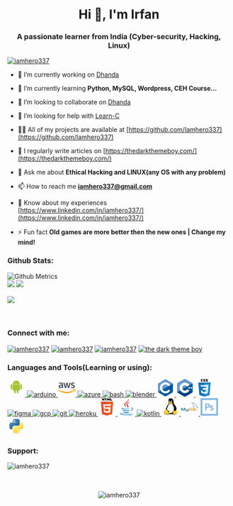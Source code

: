 <h1 align="center">Hi 👋, I'm Irfan</h1>
<h3 align="center">A passionate learner from India (Cyber-security, Hacking, Linux)</h3>



<p align="left"> <a href="https://twitter.com/iamhero337" target="blank"><img src="https://img.shields.io/twitter/follow/iamhero337?logo=twitter&style=for-the-badge" alt="iamhero337" /></a> </p>

- 🔭 I’m currently working on [Dhanda](https://github.com/Iamhero337/dhanda)

- 🌱 I’m currently learning **Python, MySQL, Wordpress, CEH Course...**

- 👯 I’m looking to collaborate on [Dhanda](https://github.com/Iamhero337/dhanda/tree/master)

- 🤝 I’m looking for help with [Learn-C](https://github.com/Iamhero337/learn-C)

- 👨‍💻 All of my projects are available at [https://github.com/Iamhero337](https://github.com/Iamhero337)

- 📝 I regularly write articles on [https://thedarkthemeboy.com/](https://thedarkthemeboy.com/)

- 💬 Ask me about **Ethical Hacking and LINUX(any OS with any problem)**

- 📫 How to reach me **iamhero337@gmail.com**

- 📄 Know about my experiences [https://www.linkedin.com/in/iamhero337/](https://www.linkedin.com/in/iamhero337/)

- ⚡ Fun fact **Old games are more better then the new ones | Change my mind!**






<h3 align="left">Github Stats:</h3>

<div align="left">

<img width="500" src="https://metrics.lecoq.io/iamhero337" alt="Github Metrics">
 
</div>    
  
    
<div align="left">
 
<img src='https://github-readme-stats.vercel.app/api?username=iamhero337&theme=merko' width="400"/>
<img src='https://github-readme-streak-stats.herokuapp.com/?user=iamhero337&theme=merko' width="400"/>
  
</div>

 <br>
 
<a href="https://github.com/ryo-ma/github-profile-trophy">
    <img src="https://github-profile-trophy.vercel.app/?username=iamhero337&column=7"/>
  </a>
  
  <br>

<p align="left">

<br>
    

    



<h3 align="left">Connect with me:</h3>
<p align="left">
<a href="https://twitter.com/iamhero337" target="blank"><img align="center" src="https://raw.githubusercontent.com/rahuldkjain/github-profile-readme-generator/master/src/images/icons/Social/twitter.svg" alt="iamhero337" height="30" width="40" /></a>
<a href="https://linkedin.com/in/iamhero337" target="blank"><img align="center" src="https://raw.githubusercontent.com/rahuldkjain/github-profile-readme-generator/master/src/images/icons/Social/linked-in-alt.svg" alt="iamhero337" height="30" width="40" /></a>
<a href="https://instagram.com/iamhero337" target="blank"><img align="center" src="https://raw.githubusercontent.com/rahuldkjain/github-profile-readme-generator/master/src/images/icons/Social/instagram.svg" alt="iamhero337" height="30" width="40" /></a>
<a href="https://www.youtube.com/@thedarkthemeboy" target="blank"><img align="center" src="https://raw.githubusercontent.com/rahuldkjain/github-profile-readme-generator/master/src/images/icons/Social/youtube.svg" alt="the dark theme boy" height="30" width="40" /></a>
</p>

<h3 align="left">Languages and Tools(Learning or using):</h3>
<p align="left"> <a href="https://developer.android.com" target="_blank" rel="noreferrer"> <img src="https://raw.githubusercontent.com/devicons/devicon/master/icons/android/android-original-wordmark.svg" alt="android" width="40" height="40"/> </a> <a href="https://www.arduino.cc/" target="_blank" rel="noreferrer"> <img src="https://cdn.worldvectorlogo.com/logos/arduino-1.svg" alt="arduino" width="40" height="40"/> </a> <a href="https://aws.amazon.com" target="_blank" rel="noreferrer"> <img src="https://raw.githubusercontent.com/devicons/devicon/master/icons/amazonwebservices/amazonwebservices-original-wordmark.svg" alt="aws" width="40" height="40"/> </a> <a href="https://azure.microsoft.com/en-in/" target="_blank" rel="noreferrer"> <img src="https://www.vectorlogo.zone/logos/microsoft_azure/microsoft_azure-icon.svg" alt="azure" width="40" height="40"/> </a> <a href="https://www.gnu.org/software/bash/" target="_blank" rel="noreferrer"> <img src="https://www.vectorlogo.zone/logos/gnu_bash/gnu_bash-icon.svg" alt="bash" width="40" height="40"/> </a> <a href="https://www.blender.org/" target="_blank" rel="noreferrer"> <img src="https://download.blender.org/branding/community/blender_community_badge_white.svg" alt="blender" width="40" height="40"/> </a> <a href="https://www.cprogramming.com/" target="_blank" rel="noreferrer"> <img src="https://raw.githubusercontent.com/devicons/devicon/master/icons/c/c-original.svg" alt="c" width="40" height="40"/> </a> <a href="https://www.w3schools.com/cpp/" target="_blank" rel="noreferrer"> <img src="https://raw.githubusercontent.com/devicons/devicon/master/icons/cplusplus/cplusplus-original.svg" alt="cplusplus" width="40" height="40"/> </a> <a href="https://www.w3schools.com/css/" target="_blank" rel="noreferrer"> <img src="https://raw.githubusercontent.com/devicons/devicon/master/icons/css3/css3-original-wordmark.svg" alt="css3" width="40" height="40"/> </a> <a href="https://www.figma.com/" target="_blank" rel="noreferrer"> <img src="https://www.vectorlogo.zone/logos/figma/figma-icon.svg" alt="figma" width="40" height="40"/> </a> <a href="https://cloud.google.com" target="_blank" rel="noreferrer"> <img src="https://www.vectorlogo.zone/logos/google_cloud/google_cloud-icon.svg" alt="gcp" width="40" height="40"/> </a> <a href="https://git-scm.com/" target="_blank" rel="noreferrer"> <img src="https://www.vectorlogo.zone/logos/git-scm/git-scm-icon.svg" alt="git" width="40" height="40"/> </a> <a href="https://heroku.com" target="_blank" rel="noreferrer"> <img src="https://www.vectorlogo.zone/logos/heroku/heroku-icon.svg" alt="heroku" width="40" height="40"/> </a> <a href="https://www.w3.org/html/" target="_blank" rel="noreferrer"> <img src="https://raw.githubusercontent.com/devicons/devicon/master/icons/html5/html5-original-wordmark.svg" alt="html5" width="40" height="40"/> </a> <a href="https://www.java.com" target="_blank" rel="noreferrer"> <img src="https://raw.githubusercontent.com/devicons/devicon/master/icons/java/java-original.svg" alt="java" width="40" height="40"/> </a> <a href="https://kotlinlang.org" target="_blank" rel="noreferrer"> <img src="https://www.vectorlogo.zone/logos/kotlinlang/kotlinlang-icon.svg" alt="kotlin" width="40" height="40"/> </a> <a href="https://www.linux.org/" target="_blank" rel="noreferrer"> <img src="https://raw.githubusercontent.com/devicons/devicon/master/icons/linux/linux-original.svg" alt="linux" width="40" height="40"/> </a> <a href="https://www.mysql.com/" target="_blank" rel="noreferrer"> <img src="https://raw.githubusercontent.com/devicons/devicon/master/icons/mysql/mysql-original-wordmark.svg" alt="mysql" width="40" height="40"/> </a> <a href="https://www.photoshop.com/en" target="_blank" rel="noreferrer"> <img src="https://raw.githubusercontent.com/devicons/devicon/master/icons/photoshop/photoshop-line.svg" alt="photoshop" width="40" height="40"/> </a> <a href="https://www.python.org" target="_blank" rel="noreferrer"> <img src="https://raw.githubusercontent.com/devicons/devicon/master/icons/python/python-original.svg" alt="python" width="40" height="40"/> </a> </p>

<h3 align="left">Support:</h3>
<p><a href="https://www.buymeacoffee.com/iamhero337"> <img align="left" src="https://cdn.buymeacoffee.com/buttons/v2/default-yellow.png" height="50" width="210" alt="iamhero337" /></a></p><br><br>

<br>
<p align="center"><p align="center"> <img src="https://komarev.com/ghpvc/?username=iamhero337" alt="iamhero337"/> </p>  </p>
<br>


